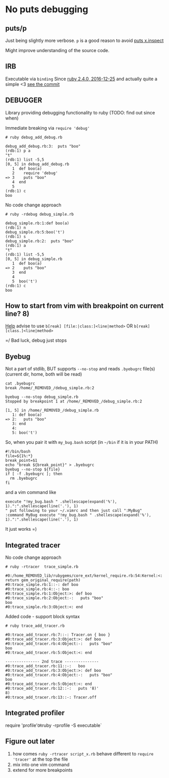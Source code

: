 No puts debugging
=================

puts/p
------
Just being slightly more verbose. `p` is a good reason to avoid 
[puts x.inspect](https://ruby-doc.org/core-2.4.0/Kernel.html#method-i-p)

Might improve understanding of the source code.


IRB
---
Executable via `binding`
Since [ruby 2.4.0, 2016-12-25](https://www.ruby-lang.org/en/news/2016/12/25/ruby-2-4-0-released/) and
actually quite a simple <3
[see the commit](https://github.com/ruby/ruby/commit/493e48897421d176a8faf0f0820323d79ecdf94a)


DEBUGGER
--------
Library providing debugging functionality to ruby (TODO: find out since when)

Immediate breaking via `require 'debug'`
```
# ruby debug_add_debug.rb

debug_add_debug.rb:3:  puts "boo"
(rdb:1) p a
"t"
(rdb:1) list -5,5
[0, 5] in debug_add_debug.rb
   1  def boo(a)
   2    require 'debug'
=> 3    puts "boo"
   4  end
   5
(rdb:1) c
boo
```


No code change approach
```
# ruby -rdebug debug_simple.rb

debug_simple.rb:1:def boo(a)
(rdb:1) n
debug_simple.rb:5:boo('t')
(rdb:1) s
debug_simple.rb:2:  puts "boo"
(rdb:1) a
"t"
(rdb:1) list -5,5
[0, 5] in debug_simple.rb
   1  def boo(a)
=> 2    puts "boo"
   3  end
   4
   5  boo('t')
(rdb:1) c
boo
```

How to start from vim with breakpoint on current line? 8)
---------------------------------------------------------
[Help](https://ruby-doc.org/stdlib-2.4.0/libdoc/debug/rdoc/DEBUGGER__.html#class-DEBUGGER__-label-Getting+help)
advise to use `b[reak] [file:|class:]<line|method>` OR `b[reak] [class.]<line|method>`

=/ Bad luck, debug just stops

Byebug
------
Not a part of stdlib, BUT supports `--no-stop` and reads `.byebugrc` file(s) (current dir, home, both will be read)
```
cat .byebugrc
break /home/_REMOVED_/debug_simple.rb:2

byebug --no-stop debug_simple.rb
Stopped by breakpoint 1 at /home/_REMOVED_/debug_simple.rb:2

[1, 5] in /home/_REMOVED_/debug_simple.rb
   1: def boo(a)
=> 2:   puts "boo"
   3: end
   4:
   5: boo('t')
```

So, when you pair it with `my_bug.bash` script (in `~/bin` if it is in your PATH)
```
#!/bin/bash
file=${1%:*}
break_point=$1
echo "break ${break_point}" > .byebugrc
byebug --no-stop ${file}
if [ -f .byebugrc ]; then
  rm .byebugrc
fi
```

and a vim command like
```
execute "!my_bug.bash " .shellescape(expand('%'), 1).":".shellescape(line('.'), 1)
" put following to your ~/.vimrc and then just call ":MyBug"
:command MyBug execute "!my_bug.bash " .shellescape(expand('%'), 1).":".shellescape(line('.'), 1)
```

It just works =)

Integrated tracer
-----------------
No code change approach
```
# ruby -rtracer  trace_simple.rb

#0:/home_REMOVED_lib/rubygems/core_ext/kernel_require.rb:54:Kernel:<:       return gem_original_require(path)
#0:trace_simple.rb:1::-: def boo
#0:trace_simple.rb:4::-: boo
#0:trace_simple.rb:1:Object:>: def boo
#0:trace_simple.rb:2:Object:-:   puts "boo"
boo
#0:trace_simple.rb:3:Object:<: end
```

Added code - support block syntax
```
# ruby trace_add_tracer.rb

#0:trace_add_tracer.rb:7::-: Tracer.on { boo }
#0:trace_add_tracer.rb:3:Object:>: def boo
#0:trace_add_tracer.rb:4:Object:-:   puts "boo"
boo
#0:trace_add_tracer.rb:5:Object:<: end

--------------- 2nd trace ---------------
#0:trace_add_tracer.rb:11::-:   boo
#0:trace_add_tracer.rb:3:Object:>: def boo
#0:trace_add_tracer.rb:4:Object:-:   puts "boo"
boo
#0:trace_add_tracer.rb:5:Object:<: end
#0:trace_add_tracer.rb:12::-:   puts '8)'
8)
#0:trace_add_tracer.rb:13::-: Tracer.off
```

Integrated profiler
-------------------
require 'profile'` OR `ruby -rprofile -S executable`


Figure out later
----------------
1. how comes `ruby -rtracer script_x.rb` behave different to `require 'tracer'` at the top the file
2. mix into one vim command
3. extend for more breakpoints
